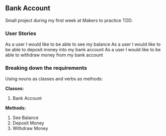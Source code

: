 ## Bank Account

Small project during my first week at Makers to practice TDD.

### User Stories
As a user I would like to be able to see my balance
As a user I would like to be able to deposit money into my bank account
As a user I would like to be able to withdraw money from my bank account

### Breaking down the requirements

Using nouns as classes and verbs as methods:

**Classes:**
1. Bank Account

**Methods:**
1. See Balance
2. Deposit Money
3. Withdraw Money
